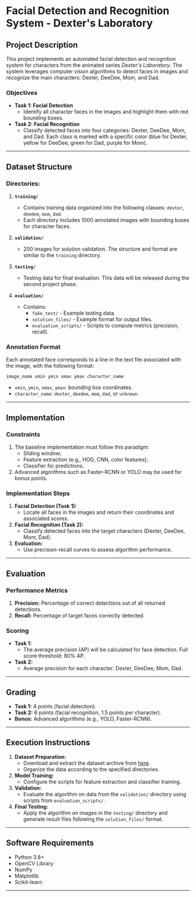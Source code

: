 # Facial Detection and Recognition System - Dexter's Laboratory

## Project Description
This project implements an automated facial detection and recognition system for characters from the animated series *Dexter's Laboratory*. The system leverages computer vision algorithms to detect faces in images and recognize the main characters: Dexter, DeeDee, Mom, and Dad.

### Objectives
- **Task 1: Facial Detection**
  - Identify all character faces in the images and highlight them with red bounding boxes.
- **Task 2: Facial Recognition**
  - Classify detected faces into four categories: Dexter, DeeDee, Mom, and Dad. Each class is marked with a specific color (blue for Dexter, yellow for DeeDee, green for Dad, purple for Mom).

---

## Dataset Structure

### Directories:
1. **`training/`**
   - Contains training data organized into the following classes: `dexter`, `deedee`, `mom`, `dad`.
   - Each directory includes 1000 annotated images with bounding boxes for character faces.

2. **`validation/`**
   - 200 images for solution validation. The structure and format are similar to the `training` directory.

3. **`testing/`**
   - Testing data for final evaluation. This data will be released during the second project phase.

4. **`evaluation/`**
   - Contains:
     - `fake_test/` - Example testing data.
     - `solution_files/` - Example format for output files.
     - `evaluation_scripts/` - Scripts to compute metrics (precision, recall).

### Annotation Format
Each annotated face corresponds to a line in the text file associated with the image, with the following format:
```
image_name xmin ymin xmax ymax character_name
```
- `xmin`, `ymin`, `xmax`, `ymax`: bounding box coordinates.
- `character_name`: `dexter`, `deedee`, `mom`, `dad`, or `unknown`.

---

## Implementation

### Constraints
1. The baseline implementation must follow this paradigm:
   - Sliding window;
   - Feature extraction (e.g., HOG, CNN, color features);
   - Classifier for predictions.
2. Advanced algorithms such as Faster-RCNN or YOLO may be used for bonus points.

### Implementation Steps
1. **Facial Detection (Task 1):**
   - Locate all faces in the images and return their coordinates and associated scores.
2. **Facial Recognition (Task 2):**
   - Classify detected faces into the target characters (Dexter, DeeDee, Mom, Dad).
3. **Evaluation:**
   - Use precision-recall curves to assess algorithm performance.

---

## Evaluation

### Performance Metrics
1. **Precision:** Percentage of correct detections out of all returned detections.
2. **Recall:** Percentage of target faces correctly detected.

### Scoring
- **Task 1:**
  - The average precision (AP) will be calculated for face detection. Full score threshold: 80% AP.
- **Task 2:**
  - Average precision for each character: Dexter, DeeDee, Mom, Dad.

---

## Grading
- **Task 1:** 4 points (facial detection).
- **Task 2:** 6 points (facial recognition, 1.5 points per character).
- **Bonus:** Advanced algorithms (e.g., YOLO, Faster-RCNN).

---

## Execution Instructions
1. **Dataset Preparation:**
   - Download and extract the dataset archive from [here](https://tinyurl.com/CAVA-2024-TEMA2).
   - Organize the data according to the specified directories.
2. **Model Training:**
   - Configure the scripts for feature extraction and classifier training.
3. **Validation:**
   - Evaluate the algorithm on data from the `validation/` directory using scripts from `evaluation_scripts/`.
4. **Final Testing:**
   - Apply the algorithm on images in the `testing/` directory and generate result files following the `solution_files/` format.

---

## Software Requirements
- Python 3.8+
- OpenCV Library
- NumPy
- Matplotlib
- Scikit-learn

---
